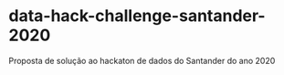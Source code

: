 # data-hack-challenge-santander-2020
Proposta de solução ao hackaton de dados do Santander do ano 2020
